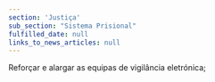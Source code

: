 ```yaml
---
section: 'Justiça'
sub_section: "Sistema Prisional"
fulfilled_date: null
links_to_news_articles: null
---
```


Reforçar e alargar as equipas de vigilância eletrónica;
